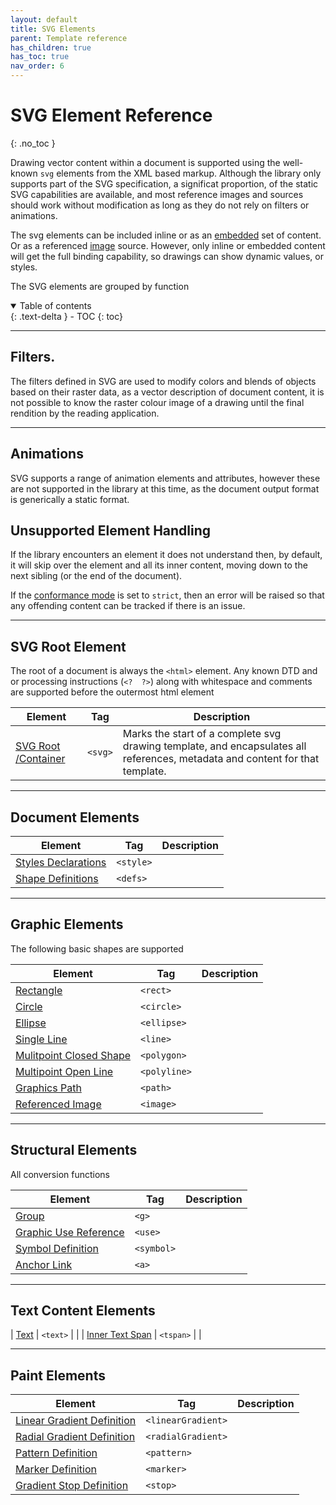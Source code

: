 ```yaml
---
layout: default
title: SVG Elements
parent: Template reference
has_children: true
has_toc: true
nav_order: 6
---
```


# SVG Element Reference
{: .no_toc }

Drawing vector content within a document is supported using the well-known <code>svg</code> elements from the XML based markup. Although the library only supports part of the SVG specification, a significat proportion, of the static SVG capabilities are available, and most reference images and sources should work without modification as long as they do not rely on filters or animations.

The svg elements can be included inline or as an <a href='/reference/htmltags/tags/embed.html'>embedded</a> set of content. Or as a referenced <a href='/reference/htmltags/tags/img.html'>image</a> source. However, only inline or embedded content will get the full binding capability, so drawings can show dynamic values, or styles.

The SVG elements are grouped by function  

<details open markdown="block">
  <summary>
    Table of contents
  </summary>
  {: .text-delta }
- TOC
{: toc}
</details>

---

## Filters.

The filters defined in SVG are used to modify colors and blends of objects based on their raster data, as a vector description of document content, it is not possible to know the raster colour image of a drawing until the final rendition by the reading application.

---

## Animations

SVG supports a range of animation elements and attributes, however these are not supported in the library at this time, as the document output format is generically a static format.

## Unsupported Element Handling

If the library encounters an element it does not understand then, by default, it will skip over the element and all its inner content, moving down to the next sibling (or the end of the document).

If the <a href='/learning/templates/conformancemode.html'>conformance mode</a> is set to <code>strict</code>, then an error will be raised so that any offending content can be tracked if there is an issue.

---

## SVG Root Element

The root of a document is always the <code>&lt;html&gt;</code> element. Any known DTD and or processing instructions (<code>&lt;?&nbsp;&nbsp;?&gt;</code>) along with whitespace and comments are supported before the outermost html element

| Element  | Tag  | Description |
|---|---|---|
| <a href='tags/svg.html' >SVG Root /Container</a>   | <code>&lt;svg&gt;</code> | Marks the start of a complete svg drawing template, and encapsulates all references, metadata and content for that template.   |


---

## Document Elements

| Element  | Tag  | Description |
|---|---|---|
| <a href='tags/style.html' >Styles Declarations</a>   | <code>&lt;style&gt;</code> |  |
| <a href='tags/defs.html' >Shape Definitions</a>   | <code>&lt;defs&gt;</code> |  |


---

## Graphic Elements

The following basic shapes are supported

| Element  | Tag  | Description |
|---|---|---|
| <a href='tags/rect.html' >Rectangle</a>   | <code>&lt;rect&gt;</code> |  |
| <a href='tags/circle.html' >Circle</a>   | <code>&lt;circle&gt;</code> |  |
| <a href='tags/ellipse.html' >Ellipse</a>   | <code>&lt;ellipse&gt;</code> |  |
| <a href='tags/line.html' >Single Line</a>   | <code>&lt;line&gt;</code> |  |
| <a href='tags/polygon.html' >Mulitpoint Closed Shape</a>   | <code>&lt;polygon&gt;</code> |  |
| <a href='tags/polyline.html' >Multipoint Open Line</a>   | <code>&lt;polyline&gt;</code> |  |
| <a href='tags/path.html' >Graphics Path</a>   | <code>&lt;path&gt;</code> |  |
| <a href='tags/image.html' >Referenced Image</a>   | <code>&lt;image&gt;</code> |  |

---

## Structural Elements

All conversion functions

| Element  | Tag  | Description |
|---|---|---|
| <a href='tags/g.html' >Group</a>   | <code>&lt;g&gt;</code> |  |
| <a href='tags/use.html' >Graphic Use Reference</a>   | <code>&lt;use&gt;</code> |  |
| <a href='tags/symbol.html' >Symbol Definition</a>   | <code>&lt;symbol&gt;</code> |  |
| <a href='tags/a.html' >Anchor Link</a>   | <code>&lt;a&gt;</code> |  |


---

## Text Content Elements

| <a href='tags/text.html' >Text</a>   | <code>&lt;text&gt;</code> |  |
| <a href='tags/tspan.html' >Inner Text Span</a>   | <code>&lt;tspan&gt;</code> |  |

---

## Paint Elements

| Element  | Tag  | Description |
|---|---|---|
| <a href='tags/linearGradient.html' >Linear Gradient Definition</a>   | <code>&lt;linearGradient&gt;</code> |  |
| <a href='tags/radialGradient.html' >Radial Gradient Definition</a>   | <code>&lt;radialGradient&gt;</code> |  |
| <a href='tags/pattern.html' >Pattern Definition</a>   | <code>&lt;pattern&gt;</code> |  |
| <a href='tags/marker.html' >Marker Definition</a>   | <code>&lt;marker&gt;</code> |  |
| <a href='tags/stop.html' >Gradient Stop Definition</a>   | <code>&lt;stop&gt;</code> |  |





